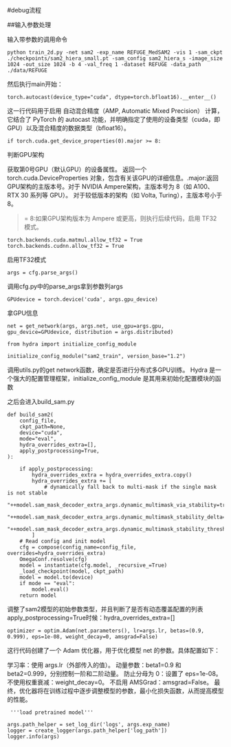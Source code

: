 #debug流程

##输入参数处理

输入带参数的调用命令

	python train_2d.py -net sam2 -exp_name REFUGE_MedSAM2 -vis 1 -sam_ckpt ./checkpoints/sam2_hiera_small.pt -sam_config sam2_hiera_s -image_size 1024 -out_size 1024 -b 4 -val_freq 1 -dataset REFUGE -data_path ./data/REFUGE

然后执行main开始：

	torch.autocast(device_type="cuda", dtype=torch.bfloat16).__enter__()

这一行代码用于启用 自动混合精度（AMP, Automatic Mixed Precision） 计算，它结合了 PyTorch 的 autocast 功能，并明确指定了使用的设备类型（cuda，即 GPU）以及混合精度的数据类型（bfloat16）。



	if torch.cuda.get_device_properties(0).major >= 8:

判断GPU架构

获取第0号GPU（默认GPU）的设备属性。
返回一个 torch.cuda.DeviceProperties 对象，包含有关该GPU的详细信息。.major:返回GPU架构的主版本号。对于 NVIDIA Ampere架构，主版本号为 8（如 A100、RTX 30 系列等 GPU）。
对于较低版本的架构（如 Volta, Turing），主版本号小于 8。
>= 8:如果GPU架构版本为 Ampere 或更高，则执行后续代码，启用 TF32 模式。


	torch.backends.cuda.matmul.allow_tf32 = True
	torch.backends.cudnn.allow_tf32 = True

启用TF32模式

	args = cfg.parse_args()

调用cfg.py中的parse_args拿到参数列args

	GPUdevice = torch.device('cuda', args.gpu_device)

拿GPU信息


	net = get_network(args, args.net, use_gpu=args.gpu, gpu_device=GPUdevice, distribution = args.distributed)

	from hydra import initialize_config_module

	initialize_config_module("sam2_train", version_base="1.2")

调用utils.py的get network函数，确定是否进行分布式多GPU训练。
Hydra 是一个强大的配置管理框架，initialize_config_module 是其用来初始化配置模块的函数

之后会进入build_sam.py

	def build_sam2(
	    config_file,
	    ckpt_path=None,
	    device="cuda",
	    mode="eval",
	    hydra_overrides_extra=[],
	    apply_postprocessing=True,
	):
	
	    if apply_postprocessing:
	        hydra_overrides_extra = hydra_overrides_extra.copy()
	        hydra_overrides_extra += [
	            # dynamically fall back to multi-mask if the single mask is not stable
	            "++model.sam_mask_decoder_extra_args.dynamic_multimask_via_stability=true",
	            "++model.sam_mask_decoder_extra_args.dynamic_multimask_stability_delta=0.05",
	            "++model.sam_mask_decoder_extra_args.dynamic_multimask_stability_thresh=0.98",
	        ]
	    # Read config and init model
	    cfg = compose(config_name=config_file, overrides=hydra_overrides_extra)
	    OmegaConf.resolve(cfg)
	    model = instantiate(cfg.model, _recursive_=True)
	    _load_checkpoint(model, ckpt_path)
	    model = model.to(device)
	    if mode == "eval":
	        model.eval()
	    return model

调整了sam2模型的初始参数类型，并且判断了是否有动态覆盖配置的列表apply_postprocessing=True时候：hydra_overrides_extra=[]

	optimizer = optim.Adam(net.parameters(), lr=args.lr, betas=(0.9, 0.999), eps=1e-08, weight_decay=0, amsgrad=False)

这行代码创建了一个 Adam 优化器，用于优化模型 net 的参数。具体配置如下：

学习率：使用 args.lr（外部传入的值）。
动量参数：beta1=0.9 和 beta2=0.999，分别控制一阶和二阶动量。
防止分母为 0：设置了 eps=1e-08。
不使用权重衰减：weight_decay=0。
不启用 AMSGrad：amsgrad=False。
最终，优化器将在训练过程中逐步调整模型的参数，最小化损失函数，从而提高模型的性能。

	
	 '''load pretrained model'''

    args.path_helper = set_log_dir('logs', args.exp_name)
    logger = create_logger(args.path_helper['log_path'])
    logger.info(args)